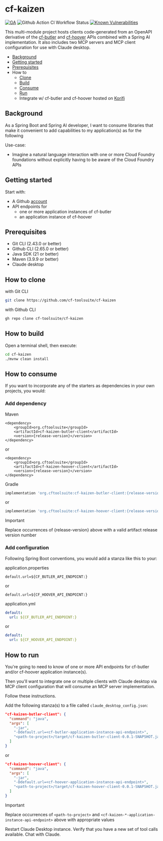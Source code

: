 # cf-kaizen

[![GA](https://img.shields.io/badge/Release-Alpha-darkred)](https://img.shields.io/badge/Release-Alpha-darkred) ![Github Action CI Workflow Status](https://github.com/cf-toolsuite/cf-kaizen/actions/workflows/ci.yml/badge.svg) [![Known Vulnerabilities](https://snyk.io/test/github/cf-toolsuite/cf-kaizen/badge.svg?style=plastic)](https://snyk.io/test/github/cf-toolsuite/cf-kaizen)

This multi-module project hosts clients code-generated from an OpenAPI derivative of the [cf-butler](https://github.com/cf-toolsuite/cf-butler/blob/main/docs/ENDPOINTS.md) and [cf-hoover](https://github.com/cf-toolsuite/cf-hoover/blob/main/docs/ENDPOINTS.md) APIs combined with a Spring AI implementation.
It also includes two MCP servers and MCP client configuration for use with Claude desktop.

* [Background](#background)
* [Getting started](#getting-started)
* [Prerequisites](#prerequisites)
* How to
    * [Clone](#how-to-clone)
    * [Build](#how-to-build)
    * [Consume](#how-to-consume)
    * [Run](#how-to-run)
    * Integrate w/ cf-butler and cf-hoover hosted on [Korifi](docs/KORIFI.md)

## Background

As a Spring Boot and Spring AI developer, I want
to consume libraries that make it convenient to add capabilities to my application(s)
as for the following

Use-case:

* Imagine a natural language interaction with one or more Cloud Foundry foundations without explicitly having to be aware of the Cloud Foundry APIs

## Getting started

Start with:

* A Github [account](https://github.com/signup)
* API endpoints for
  * one or more application instances of cf-butler
  * an application instance of cf-hoover

## Prerequisites

* Git CLI (2.43.0 or better)
* Github CLI (2.65.0 or better)
* Java SDK (21 or better)
* Maven (3.9.9 or better)
* Claude desktop

## How to clone

with Git CLI

```bash
git clone https://github.com/cf-toolsuite/cf-kaizen
```

with Github CLI

```bash
gh repo clone cf-toolsuite/cf-kaizen
```

## How to build

Open a terminal shell, then execute:

```bash
cd cf-kaizen
./mvnw clean install
```

## How to consume

If you want to incorporate any of the starters as dependencies in your own projects, you would:

### Add dependency

Maven

```maven
<dependency>
    <groupId>org.cftoolsuite</groupId>
    <artifactId>cf-kaizen-butler-client</artifactId>
    <version>{release-version}</version>
</dependency>
```

or

```maven
<dependency>
    <groupId>org.cftoolsuite</groupId>
    <artifactId>cf-kaizen-hoover-client</artifactId>
    <version>{release-version}</version>
</dependency>
```

Gradle

```gradle
implementation 'org.cftoolsuite:cf-kaizen-butler-client:{release-version}'
```

or

```gradle
implementation 'org.cftoolsuite:cf-kaizen-hoover-client:{release-version}'
```

> [!IMPORTANT]
> Replace occurrences of {release-version} above with a valid artifact release version number

### Add configuration

Following Spring Boot conventions, you would add a stanza like this to your:

application.properties

```properties
default.url=${CF_BUTLER_API_ENDPOINT:}
```

or

```properties
default.url=${CF_HOOVER_API_ENDPOINT:}
```

application.yml

```yaml
default:
  url: ${CF_BUTLER_API_ENDPOINT:}
```

or

```yaml
default:
  url: ${CF_HOOVER_API_ENDPOINT:}
```

## How to run

You're going to need to know of one or more API endpoints for cf-butler and/or cf-hoover application instance(s).

Then you'll want to integrate one or multiple clients with Claude desktop via MCP client configuration that will consume an MCP server implementation.

Follow these instructions.

Add the following stanza(s) to a file called `claude_desktop_config.json`:

```json
"cf-kaizen-butler-client": {
  "command": "java",
  "args": [
    "-jar",
    "-Ddefault.url=<cf-butler-application-instance-api-endpoint>",
    "<path-to-project>/target/cf-kaizen-butler-client-0.0.1-SNAPSHOT.jar"
  ]
}
```

or 

```json
"cf-kaizen-hoover-client": {
  "command": "java",
  "args": [
    "-jar",
    "-Ddefault.url=<cf-hoover-application-instance-api-endpoint>",
    "<path-to-project>/target/cf-kaizen-hoover-client-0.0.1-SNAPSHOT.jar"
  ]
}
```

> [!IMPORTANT]
> Replace occurrences of `<path-to-project>` and `<cf-kaizen-*-application-instance-api-endpoint>` above with appropriate values

Restart Claude Desktop instance.
Verify that you have a new set of tool calls available.
Chat with Claude.
